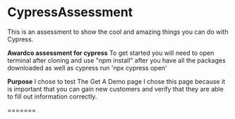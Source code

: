 
# CypressAssessment
This is an assessment to show the cool and amazing things you can do with Cypress.

**Awardco assessment for cypress**
To get started you will need to open terminal after cloning and use "npm install" after you have all the packages downloaded as well as cypress run 'npx cypress open'

**Purpose**
I chose to test The Get A Demo page I chose this page because it is important that you can gain new customers and verify that they are able to fill out information correctly. 

=======

